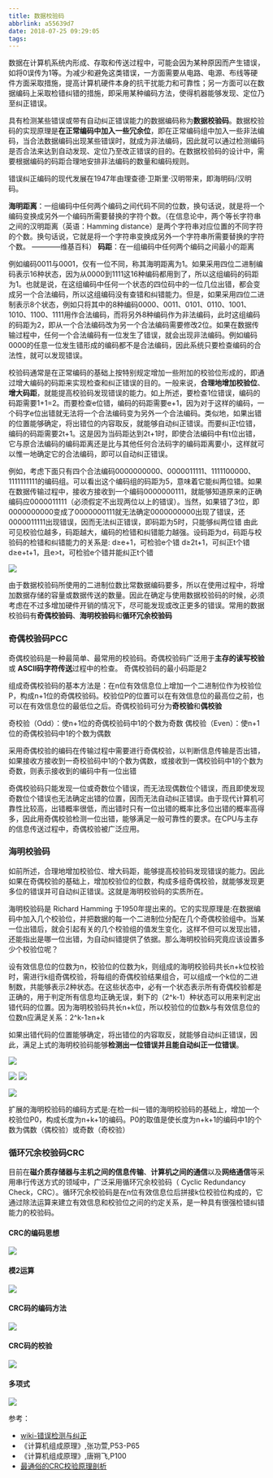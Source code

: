 ```yaml
---
title: 数据校验码
abbrlink: a55639d7
date: 2018-07-25 09:29:05
tags:
---
```




数据在计算机系统内形成、存取和传送过程中，可能会因为某种原因而产生错误，如将0误传为1等。为减少和避免这类错误，一方面需要从电路、电源、布线等硬件方面采取措施，提高计算机硬件本身的抗干扰能力和可靠性；另一方面可以在数据编码上采取检错纠错的措施，即采用某种编码方法，使得机器能够发现、定位乃至纠正错误。

具有检测某些错误或带有自动纠正错误能力的数据编码称为**数据校验码**。数据校验码的实现原理是**在正常编码中加入一些冗余位**，即在正常编码组中加入一些非法编码，当合法数据编码出现某些错误时，就成为非法编码，因此就可以通过检测编码是否合法来达到自动发现、定位乃至改正错误的目的。在数据校验码的设计中，需要根据编码的码距合理地安排非法编码的数量和编码规则。

错误纠正编码的现代发展在1947年由理查德·卫斯里·汉明带来，即海明码/汉明码。

<!--more-->

**海明距离**：一组编码中任何两个编码之间代码不同的位数，换句话说，就是将一个编码变换成另外一个编码所需要替换的字符个数。（在信息论中，两个等长字符串之间的汉明距离（英语：Hamming distance）是两个字符串对应位置的不同字符的个数。换句话说，它就是将一个字符串变换成另外一个字符串所需要替换的字符个数。 ————维基百科）
**码距**：在一组编码中任何两个编码之间最小的距离

例如编码0011与0001，仅有一位不同，称其海明距离为1。如果采用四位二进制编码表示16种状态，因为从0000到1111这16种编码都用到了，所以这组编码的码距为1。也就是说，在这组编码中任何一个状态的四位码中的一位几位出错，都会变成另一个合法编码，所以这组编码没有查错和纠错能力。但是，如果采用四位二进制表示8个状态，例如只将其中的8种编码0000、0011、0101、0110、1001、1010、1100、1111用作合法编码，而将另外8种编码作为非法编码，此时这组编码的码距为2，即从一个合法编码改为另一个合法编码需要修改2位。如果在数据传输过程中，任何一个合法编码有一位发生了错误，就会出现非法编码。例如编码0000的任意一位发生错形成的编码都不是合法编码，因此系统只要检查编码的合法性，就可以发现错误。

校验码通常是在正常编码的基础上按特别规定增加一些附加的校验位形成的，即通过增大编码的码距来实现检查和纠正错误的目的。一般来说，**合理地增加校验位**、**增大码距**，就能提高校验码发现错误的能力。如上所述，要检查1位错误，编码的码距需要1+1=2。而要检查e位错，编码的码距需要e+1，因为对于这样的编码，一个码字e位出错就无法将一个合法编码变为另外一个合法编码。类似地，如果出错的位置能够确定，将出错位的内容取反，就能够自动纠正错误。而要纠正t位错，编码的码距需要2t+1。这是因为当码距达到2t+1时，即使合法编码中有t位出错，它与原合法编码的编码距离还是比与其他任何合法码字的编码距离要小，这样就可以惟一地确定它的合法编码，即可以自动纠正错误。

例如，考虑下面只有四个合法编码0000000000、0000011111、1111100000、1111111111的编码组。可以看出这个编码组的码距为5，意味着它能纠两位错。如果在数据传输过程中，接收方接收到一个编码0000000111，就能够知道原来的正确编码应0000011111（必须假定不出现两位以上的错误）。当然，如果错了3位，即0000000000变成了0000000111就无法确定0000000000出现了错误，还0000011111出现错误，因而无法纠正错误，即码距为5时，只能够纠两位错
由此可见校验位越多，码距越大，编码的检错和纠错能力越强。设码距为d，码距与校验码的检错和纠错能力的关系是:
d≥e+1，可检验e个错
d≥2t+1，可纠正t个错
d≥e+t+1，且e>t，可检验e个错并能纠正t个错

![](/img/IMG170.png)

由于数据校验码所使用的二进制位数比常数据编码要多，所以在使用过程中，将增加数据存储的容量或数据传送的数量。因此在确定与使用数据校验码的时候，必须考虑在不过多增加硬件开销的情况下，尽可能发现或改正更多的错误。常用的数据校验码有**奇偶校验码**、**海明校验码**和**循环冗余校验码**


### 奇偶校验码PCC
奇偶校验码是一种最简单、最常用的校验码。奇偶校验码广泛用于**主存的读写校验**或 **ASCII码字符传送**过程中的检查。
奇偶校验码的最小码距是2

组成奇偶校验码的基本方法是：在n位有效信息位上增加一个二进制位作为校验位P，构成n+1位的奇偶校验码。校验位P的位置可以在有效信息位的最高位之前，也可以在有效信息位的最低位之后。奇偶校验码可分为**奇校验**和**偶校验**

奇校验（Odd）：使n+1位的奇偶校验码中1的个数为奇数
偶校验（Even）：使n+1位的奇偶校验码中1的个数为偶数

采用奇偶校验的编码在传输过程中需要进行奇偶校验，以判断信息传输是否出错，如果接收方接收到一奇校验码中1的个数为偶数，或接收到一偶校验码中1的个数为奇数，则表示接收到的编码中有一位出错

奇偶校验码只能发现一位或奇数位个错误，而无法现偶数位个错误，而且即使发现奇数位个错误也无法确定出错的位置，因而无法自动纠正错误。由于现代计算机可靠性比较高，出错概率很低，而出错时只有一位出错的概率比多位出错的概率高得多，因此用奇偶校验检测一位出错，能够满足一般可靠性的要求。在CPU与主存的信息传送过程中，奇偶校验被广泛应用。


### 海明校验码
如前所述，合理地增加校验位、增大码距，能够提高校验码发现错误的能力。因此如果在奇偶校验的基础上，增加校验位的位数，构成多组奇偶校验，就能够发现更多位的错误并可自动纠正错误。这就是海明校验码的实质所在。

海明校验码是 Richard Hamming 于1950年提出来的。它的实现原理是:在数据编码中加入几个校验位，并把数据的每一个二进制位分配在几个奇偶校验组中。当某一位出错后，就会引起有关的几个校验组的值发生变化，这样不但可以发现出错，还能指出是哪一位出错，为自动纠错提供了依据。那么海明校验码究竟应该设置多少个校验位呢？

设有效信息位的位数为n，校验位的位数为k，则组成的海明校验码共长n+k位校验时，需进行k组奇偶校验，将每组的奇偶校验结果组合，可以组成一个k位的二进制数，共能够表示2种状态。在这些状态中，必有一个状态表示所有奇偶校验都是正确的，用于判定所有信息均正确无误，剩下的（2^k-1）种状态可以用来判定出错代码的位置。因为海明校验码共长n+k位，所以校验位的位数k与有效信息位的位数n应满足关系：2^k-1≥n+k

如果出错代码的位置能够确定，将出错位的内容取反，就能够自动纠正错误，因此，满足上式的海明校验码能够**检测出一位错误并且能自动纠正一位错误**。


![](/img/IMG171.png)


![](/img/IMG172.png)
![](/img/IMG173.png)

![](/img/IMG174.png)

扩展的海明校验码的编码方式是:在检一纠一错的海明校验码的基础上，增加一个校验位P0，构成长度为n+k+1的编码。P0的取值是使长度为n+k+1的编码中1的个数为偶数（偶校验）或奇数（奇校验）

### 循环冗余校验码CRC

目前在**磁介质存储器与主机之间的信息传输**、**计算机之间的通信**以及**网络通信**等采用串行传送方式的领域中，广泛采用循环冗余校验码（ Cyclic Redundancy Check，CRC）。循环冗余校验码是在n位有效信息位后拼接k位校验位构成的，它通过除法运算来建立有效信息和校验位之间的约定关系，是一种具有很强检错纠错能力的校验码。

#### CRC的编码思想
![](/img/IMG175.png)

#### 模2运算
![](/img/IMG176.png)

#### CRC码的编码方法
![](/img/IMG177.png)

#### CRC码的校验
![](/img/IMG178.png)


#### 多项式
![](/img/IMG179.png)









参考：
- [wiki-错误检测与纠正](https://zh.wikipedia.org/wiki/%E9%94%99%E8%AF%AF%E6%A3%80%E6%B5%8B%E4%B8%8E%E7%BA%A0%E6%AD%A3)
- 《计算机组成原理》,张功萱,P53-P65
- 《计算机组成原理》,唐朔飞,P100
- [最通俗的CRC校验原理剖析](http://blog.51cto.com/winda/1063951)
